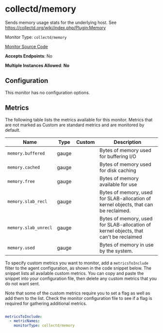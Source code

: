 <!--- GENERATED BY gomplate from scripts/docs/monitor-page.md.tmpl --->

# collectd/memory

 Sends memory usage stats for the underlying host.
See https://collectd.org/wiki/index.php/Plugin:Memory


Monitor Type: `collectd/memory`

[Monitor Source Code](https://github.com/signalfx/signalfx-agent/tree/master/internal/monitors/collectd/memory)

**Accepts Endpoints**: No

**Multiple Instances Allowed**: **No**

## Configuration

This monitor has no configuration options.


## Metrics

The following table lists the metrics available for this monitor. Metrics that are not marked as Custom are standard metrics and are monitored by default.

| Name | Type | Custom | Description |
| ---  | ---  | ---    | ---         |
| `memory.buffered` | gauge |  | Bytes of memory used for buffering I/O |
| `memory.cached` | gauge |  | Bytes of memory used for disk caching |
| `memory.free` | gauge |  | Bytes of memory available for use |
| `memory.slab_recl` | gauge |  | Bytes of memory, used for SLAB-allocation of kernel objects, that can be reclaimed. |
| `memory.slab_unrecl` | gauge |  | Bytes of memory, used for SLAB-allocation of kernel objects, that can't be reclaimed |
| `memory.used` | gauge |  | Bytes of memory in use by the system. |


To specify custom metrics you want to monitor, add a `metricsToInclude` filter
to the agent configuration, as shown in the code snippet below. The snippet
lists all available custom metrics. You can copy and paste the snippet into
your configuration file, then delete any custom metrics that you do not want
sent.

Note that some of the custom metrics require you to set a flag as well as add
them to the list. Check the monitor configuration file to see if a flag is
required for gathering additional metrics.

```yaml

metricsToInclude:
  - metricNames:
    monitorType: collectd/memory
```




